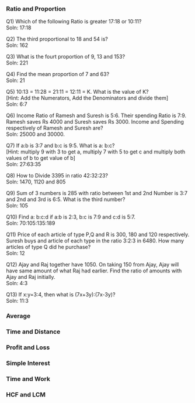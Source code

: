 ### Ratio and Proportion
Q1) Which of the following Ratio is greater 17:18 or 10:11? <br>
Soln: 17:18 <br>

Q2) The third proportional to 18 and 54 is?<br>
Soln: 162 <br>

Q3) What is the fourt proportion of 9, 13 and 153? <br>
Soln: 221 <br>

Q4) Find the mean proportion of 7 and 63? <br>
Soln: 21 <br>

Q5) 10:13 = 11:28 = 21:11 = 12:11 = K. What is the value of K? <br>
[Hint: Add the Numerators, Add the Denominators and divide them] <br>
Soln: 6:7 <br>

Q6) Income Ratio of Ramesh and Suresh is 5:6. Their spending Ratio is 7:9. Ramesh saves Rs 4000 and Suresh saves Rs 3000. Income and Spending respectively of Ramesh and Suresh are? <br>
Soln: 25000 and 30000.<br>

Q7) If a:b is 3:7 and b:c is 9:5. What is a: b:c? <br>
[Hint: multiply 9 with 3 to get a, multiply 7 with 5 to get c and multiply both values of b to get value of b] <br>
Soln: 27:63:35 <br>

Q8) How to Divide 3395 in ratio 42:32:23? <br>
Soln: 1470, 1120 and 805 <br>

Q9) Sum of 3 numbers is 285 with ratio between 1st and 2nd Number is 3:7 and 2nd and 3rd is 6:5. What is the third number?<br>
Soln: 105 <br>

Q10) Find a: b:c:d if a:b is 2:3, b:c is 7:9 and c:d is 5:7. <br>
Soln: 70:105:135:189 <br>

Q11) Price of each article of type P,Q and R is 300, 180 and 120 respectively. Suresh buys and article of each type in the ratio 3:2:3 in 6480. How many articles of type Q did he purchase? <br>
Soln: 12 <br>

Q12) Ajay and Raj together have 1050. On taking 150 from Ajay, Ajay will have same amount of what Raj had earlier. Find the ratio of amounts with Ajay and Raj initially. <br>
Soln: 4:3 <br>

Q13) If x:y=3:4, then what is (7x+3y):(7x-3y)? <br>
Soln: 11:3 <br>


### Average

### Time and Distance

### Profit and Loss

### Simple Interest

### Time and Work

### HCF and LCM
